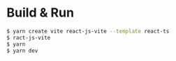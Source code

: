 # Build & Run

```bash
$ yarn create vite react-js-vite --template react-ts
$ ract-js-vite
$ yarn
$ yarn dev
```
